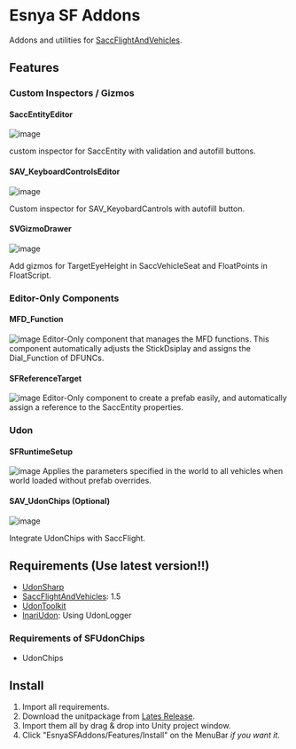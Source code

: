 # Esnya SF Addons

Addons and utilities for [SaccFlightAndVehicles](https://github.com/Sacchan-VRC/SaccFlightAndVehicles).

## Features
### Custom Inspectors / Gizmos
#### SaccEntityEditor
![image](https://user-images.githubusercontent.com/2088693/142752009-71cc2b96-2409-4aa3-b1bc-585cff755be6.png)

custom inspector for SaccEntity with validation and autofill buttons.

#### SAV_KeyboardControlsEditor
![image](https://user-images.githubusercontent.com/2088693/142752033-5c491832-0b28-4bf2-9317-dae26314fe8e.png)

Custom inspector for SAV_KeyobardCantrols with autofill button.

#### SVGizmoDrawer
![image](https://user-images.githubusercontent.com/2088693/142752067-16101550-75a2-4800-bca4-51fd82704d39.png)

Add gizmos for TargetEyeHeight in SaccVehicleSeat and FloatPoints in FloatScript.

### Editor-Only Components
#### MFD_Function
![image](https://user-images.githubusercontent.com/2088693/142752111-e808a28b-4587-4741-8d21-f7a69598d841.png)
Editor-Only component that manages the MFD functions. This component automatically adjusts the StickDsiplay and assigns the Dial_Function of DFUNCs.

#### SFReferenceTarget
![image](https://user-images.githubusercontent.com/2088693/142752131-c8f3236e-a3be-4059-934e-e92d66e629ec.png)
Editor-Only component to create a prefab easily, and automatically assign a reference to the SaccEntity properties.

### Udon
#### SFRuntimeSetup
![image](https://user-images.githubusercontent.com/2088693/142752139-16044ef1-ca37-40ce-b437-f3d3f4cec1c8.png)
Applies the parameters specified in the world to all vehicles when world loaded without prefab overrides.

#### SAV_UdonChips (Optional)
![image](https://user-images.githubusercontent.com/2088693/142752173-58ba708d-1f6f-4f80-9457-b394f02baa47.png)

Integrate UdonChips with SaccFlight.

## Requirements (Use latest version!!)
- [UdonSharp](https://github.com/MerlinVR/UdonSharp)
- [SaccFlightAndVehicles](https://github.com/Sacchan-VRC/SaccFlightAndVehicles): 1.5
- [UdonToolkit](https://github.com/orels1/UdonToolkit)
- [InariUdon](https://github.com/esnya/InariUdon): Using UdonLogger

### Requirements of SFUdonChips
- UdonChips

## Install
1. Import all requirements.
2. Download the unitpackage from [Lates Release](https://github.com/esnya/EsnyaSFAddons/releases/latest).
3. Import them all by drag & drop into Unity project window.
4. Click "EsnyaSFAddons/Features/Install" on the MenuBar *if you want it.*
